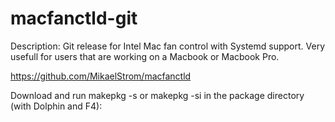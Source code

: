 macfanctld-git
==============

Description: Git release for Intel Mac fan control with Systemd support. Very usefull for users that are working on a Macbook or Macbook Pro.

https://github.com/MikaelStrom/macfanctld

Download and run makepkg -s or makepkg -si in the package directory (with Dolphin and F4):





